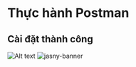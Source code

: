 # Thực hành Postman

## Cài đặt thành công

![Alt text]([https://example.com/image.png](https://drive.google.com/file/d/1KNTjX058pkMB91pPfrR3urCNmoVfwUcG/view?usp=drive_link))
![jasny-banner](https://user-images.githubusercontent.com/100821/62123924-4c501c80-b2c9-11e9-9677-2ebc21d9b713.png)



